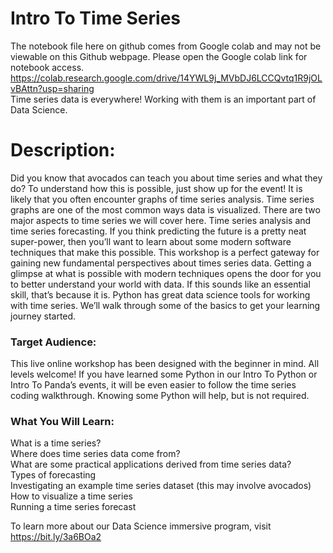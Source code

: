 # Intro To Time Series
The notebook file here on github comes from Google colab and may not be viewable on this Github webpage. Please open the Google colab link for notebook access.  
https://colab.research.google.com/drive/14YWL9j_MVbDJ6LCCQvtq1R9jOLvBAttn?usp=sharing  
Time series data is everywhere! Working with them is an important part of Data Science.
# Description:  
Did you know that avocados can teach you about time series and what they do? To understand how this is possible, just show up for the event!
It is likely that you often encounter graphs of time series analysis. Time series graphs are one of the most common ways data is visualized. There are two major aspects to time series we will cover here. Time series analysis and time series forecasting. If you think predicting the future is a pretty neat super-power, then you’ll want to learn about some modern software techniques that make this possible. This workshop is a perfect gateway for gaining new fundamental perspectives about times series data. Getting a glimpse at what is possible with modern techniques opens the door for you to better understand your world with data. If this sounds like an essential skill, that’s because it is. Python has great data science tools for working with time series. We’ll walk through some of the basics to get your learning journey started.
### Target Audience:  
This live online workshop has been designed with the beginner in mind. All levels welcome! If you have learned some Python in our Intro To Python or Intro To Panda’s events, it will be even easier to follow the time series coding walkthrough. Knowing some Python will help, but is not required.  
### What You Will Learn:  
What is a time series?  
Where does time series data come from?  
What are some practical applications derived from time series data?  
Types of forecasting  
Investigating an example time series dataset (this may involve avocados)  
How to visualize a time series  
Running a time series forecast  

To learn more about our Data Science immersive program, visit https://bit.ly/3a6BOa2
